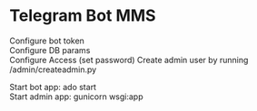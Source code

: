 # Telegram Bot MMS

Configure bot token \
Configure DB params \
Configure Access (set password)
Create admin user by running /admin/createadmin.py

Start bot app: ado start \
Start admin app: gunicorn wsgi:app 
